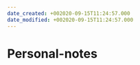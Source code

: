 ```yaml
---
date_created: +002020-09-15T11:24:57.000
date_modified: +002020-09-15T11:24:57.000
---
```


# Personal-notes
